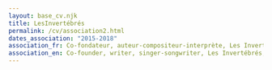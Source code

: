 ```yaml
---
layout: base_cv.njk
title: LesInvertébrés
permalink: /cv/association2.html
dates_association: "2015-2018"
association_fr: Co-fondateur, auteur-compositeur-interprète, Les Invertébrés, Genève, CH
association_en: Co-founder, writer, singer-songwriter, Les Invertébrés, Geneva, CH
---
```

